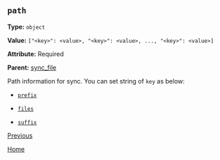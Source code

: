 `path`
----------

**Type:** `object`

**Value:** `["<key>": <value>, "<key>": <value>, ..., "<key>": <value>]`

**Attribute:** Required

**Parent:** [sync_file](sync_file.md)

Path information for sync. You can set string of `key` as below:  

- [`prefix`](prefix.md)

- [`files`](files.md)

- [`suffix`](suffix.md)

[Previous](../sync.md)

[Home](../../index.md)